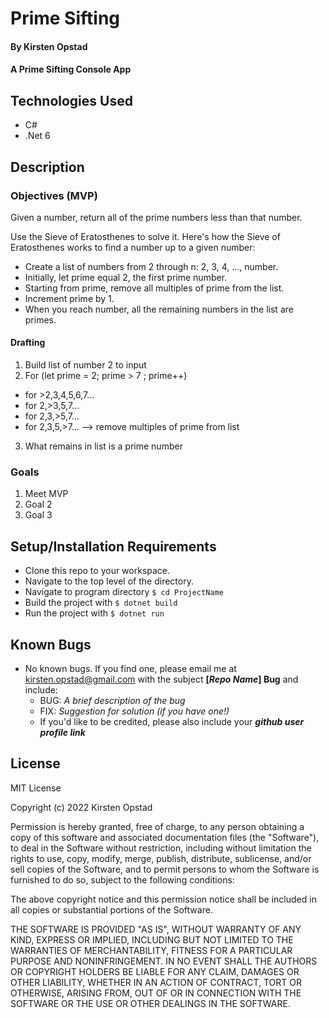 # Prime Sifting

#### By Kirsten Opstad 

#### A Prime Sifting Console App

## Technologies Used

* C#
* .Net 6

## Description

### Objectives (MVP)

Given a number, return all of the prime numbers less than that number.

Use the Sieve of Eratosthenes to solve it. Here's how the Sieve of Eratosthenes works to find a number up to a given number:

* Create a list of numbers from 2 through n: 2, 3, 4, ..., number.
* Initially, let prime equal 2, the first prime number.
* Starting from prime, remove all multiples of prime from the list.
* Increment prime by 1.
* When you reach number, all the remaining numbers in the list are primes.


#### Drafting

1. Build list of number 2 to input
2. For (let prime = 2; prime > 7 ; prime++)
  - for >2,3,4,5,6,7... 
  - for 2,>3,5,7...
  - for 2,3,>5,7...
  - for 2,3,5,>7... 
  --> remove multiples of prime from list
3. What remains in list is a prime number


<!-- [x] Screenshots

![Screenshots](https://external-content.duckduckgo.com/iu/?u=https%3A%2F%2Ftse1.mm.bing.net%2Fth%3Fid%3DOIP.03bZmDGXaBhBYyxxp3Ls3gHaEA%26pid%3DApi&f=1&ipt=e980d57210242747a51c41421e1f09a6de3b1fdaeaadd297496787bb64e80c88&ipo=images) -->

<!-- [Link to operational site](http://www.kirstenopstad.github.com/<REPOSITORY NAME>) -->

### Goals
1. Meet MVP
2. Goal 2
3. Goal 3

## Setup/Installation Requirements

* Clone this repo to your workspace.
* Navigate to the top level of the directory.
* Navigate to program directory ``` $ cd ProjectName ```
* Build the project with ``` $ dotnet build ```
* Run the project with ``` $ dotnet run ```

## Known Bugs

* No known bugs. If you find one, please email me at kirsten.opstad@gmail.com with the subject **[_Repo Name_] Bug** and include:
  * BUG: _A brief description of the bug_
  * FIX: _Suggestion for solution (if you have one!)_
  * If you'd like to be credited, please also include your **_github user profile link_**

## License
<!-- [Choose License](https://choosealicense.com/) -->

MIT License

Copyright (c) 2022 Kirsten Opstad

Permission is hereby granted, free of charge, to any person obtaining a copy of this software and associated documentation files (the "Software"), to deal in the Software without restriction, including without limitation the rights to use, copy, modify, merge, publish, distribute, sublicense, and/or sell copies of the Software, and to permit persons to whom the Software is furnished to do so, subject to the following conditions:

The above copyright notice and this permission notice shall be included in all copies or substantial portions of the Software.

THE SOFTWARE IS PROVIDED "AS IS", WITHOUT WARRANTY OF ANY KIND, EXPRESS OR IMPLIED, INCLUDING BUT NOT LIMITED TO THE WARRANTIES OF MERCHANTABILITY, FITNESS FOR A PARTICULAR PURPOSE AND NONINFRINGEMENT. IN NO EVENT SHALL THE AUTHORS OR COPYRIGHT HOLDERS BE LIABLE FOR ANY CLAIM, DAMAGES OR OTHER LIABILITY, WHETHER IN AN ACTION OF CONTRACT, TORT OR OTHERWISE, ARISING FROM, OUT OF OR IN CONNECTION WITH THE SOFTWARE OR THE USE OR OTHER DEALINGS IN THE SOFTWARE.
